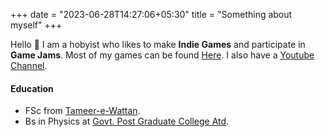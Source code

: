 +++
date = "2023-06-28T14:27:06+05:30"
title = "Something about myself"
+++

Hello 👋
I am a hobyist who likes to make **Indie Games** and participate in **Game Jams**.
Most of my games can be found [Here](https://variable-interactive.itch.io/).
I also have a [Youtube Channel](https://www.youtube.com/channel/UCkc4E2bJkQ91kejNKKd_U2g).

#### Education

* FSc from [Tameer-e-Wattan](https://tameeriwattan.edu.pk/).
* Bs in Physics at [Govt. Post Graduate College Atd](https://gpgc-atd.edu.pk/).
